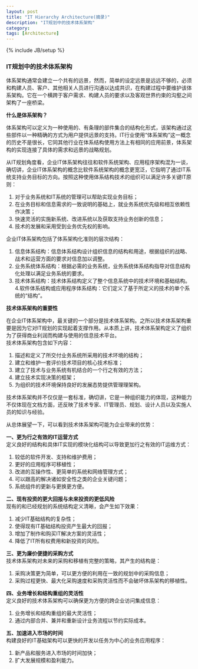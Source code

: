 ```yaml
---
layout: post
title: "IT Hierarchy Architecture(摘录)"
description: "IT规划中的技术体系架构"
category: 
tags: [Architecture]
---
```

{% include JB/setup %}

### IT规划中的技术体系架构   
体系架构通常会建立一个共有的远景，然而，简单的设定远景是远远不够的，必须和构建人员、客户、其他相关人员进行沟通以达成共识，在构建过程中要维护该体系架构。它在一个横跨于客户需求、构建人员的要求以及客观世界约束的沟壑之间架构了一座桥梁。   

**什么是体系架构？**   

体系架构可以定义为一种使用的、有条理的部件集合的结构化形式，该架构通过这些部件以一种精确的方式为用户提供远景的支持。IT行业使用“体系架构”这一概念的历史不是很长，它同其他行业在体系结构使用方法上有相同的应用前景，体系架构的实现连接了具体的需求和远景的战略规划。

从IT规划角度看，企业IT体系架构往往和软件系统架构、应用程序架构混为一谈，确切讲，企业IT体系架构的概念比软件系统架构的概念更宽泛，它指明了通过IT系统支持业务目标的方向。按照这种使用体系结构技术的组织可以满足许多关键IT原则：         

 1. 对于业务系统和IT系统的管理可以帮助实现业务目标；          
 2. 在业务目标和信息需求的一致说明的基础上，就业务系统优先级和相互依赖性作决策；          
 3. 快速灵活的实施新系统、改进系统以及获取支持业务创新的信息；         
 4. 技术的发展和采用受到业务优先权的影响。   

企业IT体系架构包括了体系架构化准则的层次结构：          
 
 1. 信息体系结构：信息体系结构设计组织信息的结构和用途，根据组织的战略、战术和运营方面的要求对信息加以调整。          
 2. 业务系统体系结构：根据必需的业务系统，业务系统体系结构指导对信息结构化处理以满足业务系统的要求。          
 3. 技术体系结构：技术体系结构定义了整个信息系统中的技术环境和基础结构。         
 4.软件体系结构或应用程序体系结构：它们定义了基于所定义的技术的单个系统的“结构”。   

**技术体系架构的重要性**   

在企业IT体系架构中，最关键的一个部分是技术体系架构。之所以技术体系架构重要是因为它对IT规划的实现起着支撑作用。从本质上讲，技术体系架构定义了组织为了获得商业利润而构建与使用的信息技术平台。        
技术体系架构包含如下内容：         

 1. 描述和定义了所交付业务系统所采用的技术环境的结构；        
 2. 建立和维护一套评价技术项目的核心技术标准；         
 3. 建立了技术与业务系统有机结合的一个行之有效的方法；        
 4. 建立技术实现决策的框架；         
 5. 为组织的技术环境保持良好的发展态势提供管理理架构。   

技术体系架构并不仅仅是一套标准，确切讲，它是一种组织能力的体现，这种能力不仅体现在文档方面，还反映了技术专家、IT管理员、规划、设计人员以及实施人员的知识与经验。

从总体展望一下，可以看到技术体系架构可能为企业带来的优势：       

**一、更为行之有效的IT运营方式**              
定义良好的结构和具体IT实现的模块化结构可以导致更加行之有效的IT运维方式：            

1. 较低的软件开发、支持和维护费用；            
2. 更好的应用程序可移植性；             
3. 改进的互操作性、更简单的系统和网络管理方式；            
4. 可以跟高的解决诸如安全性之类的企业关键问题；            
5. 系统组件的更新与更换更方便。        

**二、现有投资的更大回报与未来投资的更低风险**               
现有的和已经规划的系统结构定义清晰，会产生如下效果：             

1. 减少IT基础结构的复杂性；              
2. 使得现有IT基础结构投资产生最大的回报；             
3. 增加了制作和购买IT解决方案的灵活性；             
4. 降低了IT所有权费用和新投资的风险。        

**三、更为廉价便捷的采购方式**               
技术体系架构对未来的采购和移植有完整的策略，其产生的结构是：             
1. 采购决策更为简单，可以更方便的利用在一致的规划中的采购信息；             
2. 采购过程更快、最大化采购速度和采购灵活性而不会破坏体系架构的移植性。        

**四、业务增长和结构重组的灵活性**               
定义良好的技术体系架构可以确保更为方便的跨企业访问集成信息：              

1. 业务增长和结构重组的最大灵活性；               
2. 通过内部合并、兼并和重新设计业务流程以节约实际成本。       

**五、加速进入市场的时间**             
构建良好的IT基础架构可以更快的开发以任务为中心的业务应用程序：            

1. 新产品和服务进入市场的时间加快；            
2. 扩大发展规模和盈利能力。

